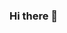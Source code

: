 ### Hi there 👋

<!--
**Rutuja26022001/Rutuja26022001** is a ✨ _special_ ✨ repository because its `README.md` (this file) appears on your GitHub profile.

Here are some ideas to get you started:

Hello ,I am Rutuja Mali.

